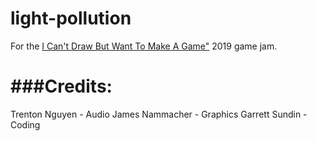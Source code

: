 # light-pollution
For the [I Can't Draw But Want To Make A Game"](https://itch.io/jam/icantdraw) 2019 game jam.


###Credits:
======
Trenton Nguyen - Audio
James Nammacher - Graphics
Garrett Sundin - Coding
